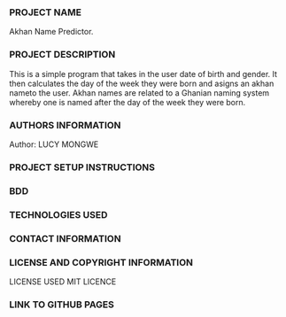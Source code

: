 ### PROJECT NAME
Akhan Name Predictor.

### PROJECT DESCRIPTION
This is a simple program that takes in the user date of birth and gender. It then calculates the day of the week they were born and asigns an akhan nameto the user.
Akhan names are related to a Ghanian naming system whereby one is named after the day of the week they were born.

### AUTHORS INFORMATION
Author: LUCY MONGWE

### PROJECT SETUP INSTRUCTIONS

### BDD

### TECHNOLOGIES USED

### CONTACT INFORMATION

### LICENSE AND COPYRIGHT INFORMATION
LICENSE USED
MIT LICENCE

### LINK TO GITHUB PAGES